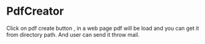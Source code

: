 # PdfCreator
Click on pdf create button , in a web page pdf will be load and you can get it from directory path. And user can send it throw mail.
